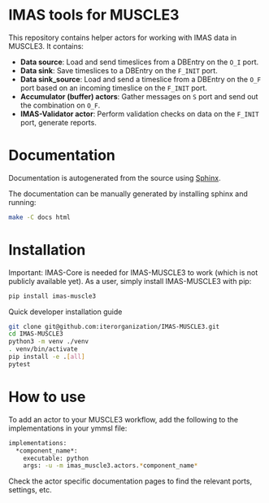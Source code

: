 # IMAS tools for MUSCLE3
This repository contains helper actors for working with IMAS data in MUSCLE3.
It contains:

* **Data source**: Load and send timeslices from a DBEntry on the `O_I` port.
* **Data sink**: Save timeslices to a DBEntry on the `F_INIT` port.
* **Data sink_source**: Load and send a timeslice from a DBEntry on the `O_F` port based on an incoming timeslice on the `F_INIT` port.
* **Accumulator (buffer) actors**: Gather messages on `S` port and send out the combination on `O_F`.
* **IMAS-Validator actor**: Perform validation checks on data on the `F_INIT` port, generate reports.

# Documentation
Documentation is autogenerated from the source using [Sphinx](http://sphinx-doc.org/).

The documentation can be manually generated by installing sphinx and running:

```bash
make -C docs html
```

# Installation
Important: IMAS-Core is needed for IMAS-MUSCLE3 to work (which is not publicly available yet).
As a user, simply install IMAS-MUSCLE3 with pip:

```bash
pip install imas-muscle3
```

Quick developer installation guide

```bash
git clone git@github.com:iterorganization/IMAS-MUSCLE3.git
cd IMAS-MUSCLE3
python3 -m venv ./venv
. venv/bin/activate
pip install -e .[all]
pytest
```

# How to use
To add an actor to your MUSCLE3 workflow, add the following to the implementations in your ymmsl file:

```bash
implementations:
  *component_name*:
    executable: python
    args: -u -m imas_muscle3.actors.*component_name*
```
Check the actor specific documentation pages to find the relevant ports, settings, etc.